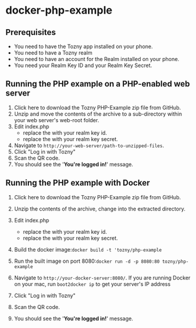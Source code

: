 docker-php-example
==================

Prerequisites
-------------
 * You need to have the Tozny app installed on your phone.
 * You need to have a Tozny realm
 * You need to have an account for the Realm installed on your phone. 
 * You need your Realm Key ID and your Realm Key Secret.
 
Running the PHP example on a PHP-enabled web server
---------------------------------------------------
1. Click here to download the Tozny PHP-Example zip file from GitHub.
2. Unzip and move the contents of the archive to a sub-directory within your web server's web-root folder. 
3. Edit index.php
     * replace the <YOUR REALM KEY ID> with your realm key id.
     * replace the <YOUR REALM KEY SECRET> with your realm key secret.
4. Navigate to `http://your-web-server/path-to-unzipped-files`.
5. Click "Log in with Tozny"
6. Scan the QR code.
7. You should see the '**You're logged in!**' message.

Running the PHP example with Docker 
-----------------------------------
1. Click here to download the Tozny PHP-Example zip file from GitHub.
2. Unzip the contents of the archive, change into the extracted directory.
3. Edit index.php
     * replace the <YOUR REALM KEY ID> with your realm key id.
     * replace the <YOUR REALM KEY SECRET> with your realm key secret.
4. Build the docker image:`docker build -t 'tozny/php-example`
5. Run the built image on port 8080:`docker run -d -p 8080:80 tozny/php-example`
6. Navigate to `http://your-docker-server:8080/`. 
If you are running Docker on your mac, run `boot2docker ip` to get your server's IP address

7. Click "Log in with Tozny"
8. Scan the QR code.
9. You should see the '**You're logged in!**' message. 
